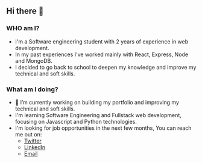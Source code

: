 ## Hi there 👋

### WHO am I?

- I'm a Software engineering student with 2 years of experience in web development.
- In my past experiences I've worked mainly with React, Express, Node and MongoDB.
- I decided to go back to school to deepen my knowledge and improve my technical and soft skills.

### What am I doing?

- 🔭 I’m currently working on building my portfolio and improving my technical and soft skills.
- I'm learning Software Engineering and Fullstack web development, focusing on Javascript and Python technologies.
- I'm looking for job opportunities in the next few months, You can reach me out on:
	- [Twitter](https://twitter.com/h_edin93)
	- [LinkedIn](https://www.linkedin.com/in/houssem-eddine-ben-khalifa-b0a2a412b/)
	- [Email](il_matador@hotmail.fr)
